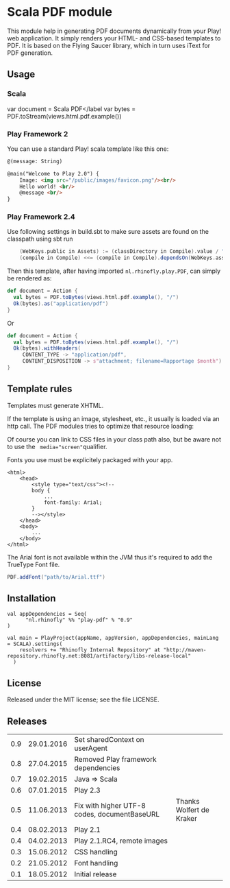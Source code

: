 # Scala PDF module

This module help in generating PDF documents dynamically from your Play! web application.
It simply renders your HTML- and CSS-based templates to PDF.
It is based on the Flying Saucer library, which in turn uses iText for PDF generation.

## Usage

### Scala

var document = <body><label>Scala PDF</label</body>
var bytes = PDF.toStream(views.html.pdf.example())

### Play Framework 2

You can use a standard Play! scala template like this one:
``` html
@(message: String)

@main("Welcome to Play 2.0") {
    Image: <img src="/public/images/favicon.png"/><br/>
    Hello world! <br/>
    @message <br/>
}
```

### Play Framework 2.4

Use following settings in build.sbt to make sure assets are found on the classpath using sbt run

``` scala
    (WebKeys.public in Assets) := (classDirectory in Compile).value / "public",
    (compile in Compile) <<= (compile in Compile).dependsOn(WebKeys.assets in Assets)
```

Then this template, after having imported ```nl.rhinofly.play.PDF```, can simply be rendered as:
``` scala
def document = Action {
  val bytes = PDF.toBytes(views.html.pdf.example(), "/")
  Ok(bytes).as("application/pdf")
}
```

Or
``` scala
def document = Action {
  val bytes = PDF.toBytes(views.html.pdf.example(), "/")
  Ok(bytes).withHeaders(
     CONTENT_TYPE -> "application/pdf",
     CONTENT_DISPOSITION -> s"attachment; filename=Rapportage $month")
}
```

## Template rules


Templates must generate XHTML.

If the template is using an image, stylesheet, etc., it usually is loaded via an http call.
The PDF modules tries to optimize that resource loading:

Of course you can link to CSS files in your class path also, but be aware not to
use the ``` media="screen"```qualifier.

Fonts you use must be explicitely packaged with your app.
```
<html>
	<head>
		<style type="text/css"><!--
		body {
			...
			font-family: Arial;
		}
		--></style>	
	</head>
	<body>
		...
	</body>
</html>
```

The Arial font is not available within the JVM thus it's required to add the TrueType Font file.

```scala
PDF.addFont("path/to/Arial.ttf")
```

## Installation
```
val appDependencies = Seq(
      "nl.rhinofly" %% "play-pdf" % "0.9"
)

val main = PlayProject(appName, appVersion, appDependencies, mainLang = SCALA).settings(
    resolvers += "Rhinofly Internal Repository" at "http://maven-repository.rhinofly.net:8081/artifactory/libs-release-local"
  )
```


## License
Released under the MIT license; see the file LICENSE.

## Releases

<table>
  <tr>
    <td>0.9</td>
    <td>29.01.2016</td>
    <td>Set sharedContext on userAgent</td>
    <td></td>
  </tr>
  <tr>
    <td>0.8</td>
    <td>27.04.2015</td>
    <td>Removed Play framework dependencies</td>
    <td></td>
  </tr>
  <tr>
    <td>0.7</td>
    <td>19.02.2015</td>
    <td>Java => Scala</td>
    <td></td>
  </tr>
  <tr>
    <td>0.6</td>
    <td>07.01.2015</td>
    <td>Play 2.3</td>
    <td></td>
  </tr>
  <tr>
    <td>0.5</td>
    <td>11.06.2013</td>
    <td>Fix with higher UTF-8 codes, documentBaseURL</td>
    <td>Thanks Wolfert de Kraker</td>
  </tr>
  <tr>
    <td>0.4</td>
    <td>08.02.2013</td>
    <td>Play 2.1</td>
    <td></td>
  </tr>
  <tr>
    <td>0.4</td>
    <td>04.02.2013</td>
    <td>Play 2.1.RC4, remote images</td>
    <td></td>
  </tr>
  <tr>
    <td>0.3</td>
    <td>15.06.2012</td>
    <td>CSS handling</td>
    <td></td>
  </tr>
  <tr>
    <td>0.2</td>
    <td>21.05.2012</td>
    <td>Font handling</td>
    <td></td>
  </tr>
  <tr>
    <td>0.1</td>
    <td>18.05.2012</td>
    <td>Initial release</td>
    <td></td>
  </tr>
</table>
